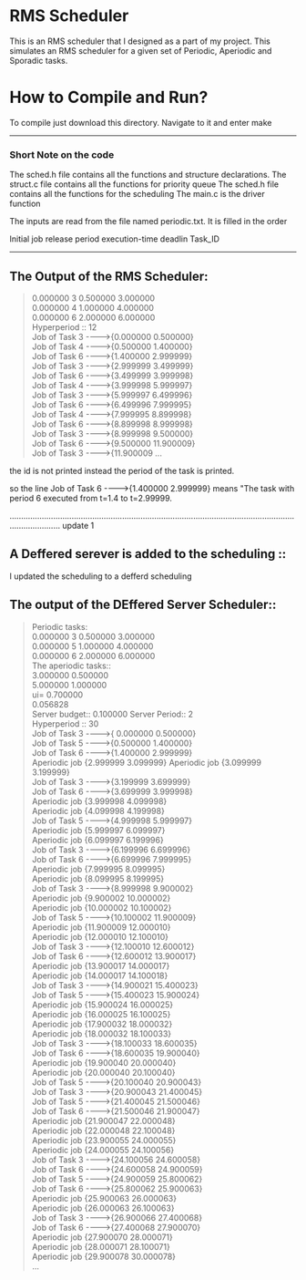 # RMS Scheduler

This is an RMS scheduler that I designed as a part of my project. This simulates an RMS scheduler
for a given set of Periodic, Aperiodic and Sporadic tasks.

# How to Compile and Run?

To compile just download this directory. Navigate to it and enter make



*****************************************************************************************
### Short Note on the code

The sched.h file contains all the functions and structure declarations.
The struct.c file contains all the functions for priority queue
The sched.h file contains all the functions for the scheduling
The main.c is the driver function

The inputs are read from the file named periodic.txt. It is filled in the order

Initial job release  period  execution-time deadlin Task_ID
***************************************************************************************

## The Output of the RMS Scheduler:

>0.000000 3 0.500000 3.000000<br />
>0.000000 4 1.000000 4.000000<br />
>0.000000 6 2.000000 6.000000<br />
>Hyperperiod :: 12<br />
>Job of Task 3 ---->{0.000000  0.500000}<br />
>Job of Task 4 ---->{0.500000  1.400000}<br />
>Job of Task 6 ---->{1.400000  2.999999}<br />
>Job of Task 3 ---->{2.999999  3.499999}<br />
>Job of Task 6 ---->{3.499999  3.999998}<br />
>Job of Task 4 ---->{3.999998  5.999997}<br />
>Job of Task 3 ---->{5.999997  6.499996}<br />
>Job of Task 6 ---->{6.499996  7.999995}<br />
>Job of Task 4 ---->{7.999995  8.899998}<br />
>Job of Task 6 ---->{8.899998  8.999998}<br />
>Job of Task 3 ---->{8.999998  9.500000}<br />
>Job of Task 6 ---->{9.500000  11.900009}<br />
>Job of Task 3 ---->{11.900009 ...<br />

the id is not printed instead the period of the task is printed.

so the line Job of Task 6 ---->{1.400000  2.999999} means "The task with period 6 executed from t=1.4 to t=2.99999.


..................................................................................................................................................
update 1

## A Deffered serever is added to the scheduling ::<br />

I updated the scheduling to a defferd scheduling

## The output of the DEffered Server Scheduler::<br />

>Periodic tasks:<br />
>0.000000 3 0.500000 3.000000<br />
>0.000000 5 1.000000 4.000000<br />
>0.000000 6 2.000000 6.000000<br />
>The aperiodic tasks::<br />
>3.000000 0.500000<br />
>5.000000 1.000000<br />
>ui= 0.700000<br />
>0.056828<br />
>Server budget:: 0.100000 Server Period:: 2<br />
>Hyperperiod :: 30<br />
>Job of Task 3 ---->{ 0.000000  0.500000}<br />
>Job of Task 5 ---->{0.500000  1.400000}<br />
>Job of Task 6 ---->{1.400000 2.999999}<br />
>Aperiodic job {2.999999 3.099999}
>Aperiodic job {3.099999 3.199999}<br />
>Job of Task 3 ---->{3.199999  3.699999}<br />
>Job of Task 6 ---->{3.699999 3.999998}<br />
>Aperiodic job {3.999998 4.099998}<br />
>Aperiodic job {4.099998 4.199998}<br />
>Job of Task 5 ---->{4.999998 5.999997}<br />
>Aperiodic job {5.999997 6.099997}<br />
>Aperiodic job {6.099997 6.199996}<br />
>Job of Task 3 ---->{6.199996  6.699996}<br />
>Job of Task 6 ---->{6.699996 7.999995}<br />
>Aperiodic job {7.999995 8.099995}<br />
>Aperiodic job {8.099995 8.199995}<br />
>Job of Task 3 ---->{8.999998 9.900002}<br />
>Aperiodic job {9.900002 10.000002}<br />
>Aperiodic job {10.000002 10.100002}<br />
>Job of Task 5 ---->{10.100002 11.900009}<br />
>Aperiodic job {11.900009 12.000010}<br />
>Aperiodic job {12.000010 12.100010}<br />
>Job of Task 3 ---->{12.100010  12.600012}<br />
>Job of Task 6 ---->{12.600012 13.900017}<br />
>Aperiodic job {13.900017 14.000017}<br />
>Aperiodic job {14.000017 14.100018}<br />
>Job of Task 3 ---->{14.900021  15.400023}<br />
>Job of Task 5 ---->{15.400023 15.900024}<br />
>Aperiodic job {15.900024 16.000025}<br />
>Aperiodic job {16.000025 16.100025}<br />
>Aperiodic job {17.900032 18.000032}<br />
>Aperiodic job {18.000032 18.100033}<br />
>Job of Task 3 ---->{18.100033  18.600035}<br />
>Job of Task 6 ---->{18.600035 19.900040}<br />
>Aperiodic job {19.900040 20.000040}<br />
>Aperiodic job {20.000040 20.100040}<br />
>Job of Task 5 ---->{20.100040  20.900043}<br />
>Job of Task 3 ---->{20.900043  21.400045}<br />
>Job of Task 5 ---->{21.400045  21.500046}<br />
>Job of Task 6 ---->{21.500046 21.900047}<br />
>Aperiodic job {21.900047 22.000048}<br />
>Aperiodic job {22.000048 22.100048}<br />
>Aperiodic job {23.900055 24.000055}<br />
>Aperiodic job {24.000055 24.100056}<br />
>Job of Task 3 ---->{24.100056  24.600058}<br />
>Job of Task 6 ---->{24.600058  24.900059}<br />
>Job of Task 5 ---->{24.900059  25.800062}<br />
>Job of Task 6 ---->{25.800062 25.900063}<br />
>Aperiodic job {25.900063 26.000063}<br />
>Aperiodic job {26.000063 26.100063}<br />
>Job of Task 3 ---->{26.900066  27.400068}<br />
>Job of Task 6 ---->{27.400068 27.900070}<br />
>Aperiodic job {27.900070 28.000071}<br />
>Aperiodic job {28.000071 28.100071}<br />
>Aperiodic job {29.900078 30.000078}<br />
...



